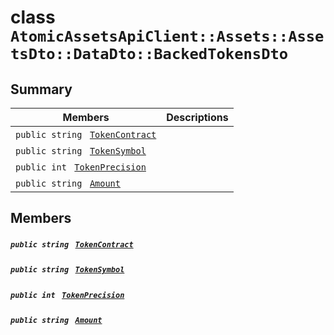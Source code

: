 # class `AtomicAssetsApiClient::Assets::AssetsDto::DataDto::BackedTokensDto` 

## Summary

 Members                                | Descriptions                                
----------------------------------------|---------------------------------------------
`public string ` [`TokenContract`](#class_atomic_assets_api_client_1_1_assets_1_1_assets_dto_1_1_data_dto_1_1_backed_tokens_dto_1a60296df624437b2197677dbab4480131) | 
`public string ` [`TokenSymbol`](#class_atomic_assets_api_client_1_1_assets_1_1_assets_dto_1_1_data_dto_1_1_backed_tokens_dto_1ac419f589d08baa34f7be58d065aa4a88) | 
`public int ` [`TokenPrecision`](#class_atomic_assets_api_client_1_1_assets_1_1_assets_dto_1_1_data_dto_1_1_backed_tokens_dto_1ababccf16843f4eb633468783826c257e) | 
`public string ` [`Amount`](#class_atomic_assets_api_client_1_1_assets_1_1_assets_dto_1_1_data_dto_1_1_backed_tokens_dto_1a68626ae376f04fe098eee0037b8726ff) | 

## Members

##### `public string ` [`TokenContract`](#class_atomic_assets_api_client_1_1_assets_1_1_assets_dto_1_1_data_dto_1_1_backed_tokens_dto_1a60296df624437b2197677dbab4480131) 

##### `public string ` [`TokenSymbol`](#class_atomic_assets_api_client_1_1_assets_1_1_assets_dto_1_1_data_dto_1_1_backed_tokens_dto_1ac419f589d08baa34f7be58d065aa4a88) 

##### `public int ` [`TokenPrecision`](#class_atomic_assets_api_client_1_1_assets_1_1_assets_dto_1_1_data_dto_1_1_backed_tokens_dto_1ababccf16843f4eb633468783826c257e) 

##### `public string ` [`Amount`](#class_atomic_assets_api_client_1_1_assets_1_1_assets_dto_1_1_data_dto_1_1_backed_tokens_dto_1a68626ae376f04fe098eee0037b8726ff) 


